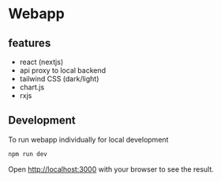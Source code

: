# Webapp

## features

-   react (nextjs)
-   api proxy to local backend
-   tailwind CSS (dark/light)
-   chart.js
-   rxjs

## Development

To run webapp individually for local development

```bash
npm run dev
```

Open [http://localhost:3000](http://localhost:3000) with your browser to see the result.

